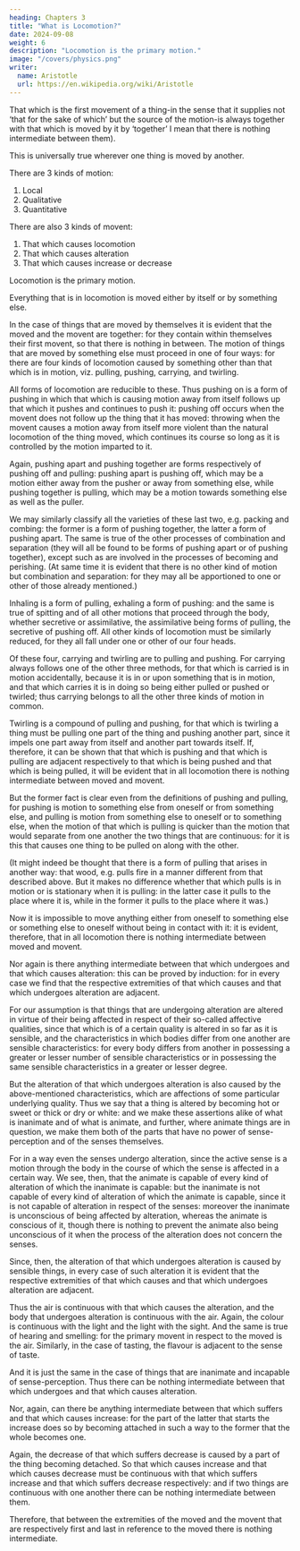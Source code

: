 ```yaml
---
heading: Chapters 3
title: "What is Locomotion?"
date: 2024-09-08
weight: 6
description: "Locomotion is the primary motion."
image: "/covers/physics.png"
writer:
  name: Aristotle 
  url: https://en.wikipedia.org/wiki/Aristotle
---
```



That which is the first movement of a thing-in the sense that it supplies not ‘that for the sake of which’ but the source of the motion-is always together with that which is moved by it by ‘together’ I mean that there is nothing intermediate between them). 

This is universally true wherever one thing is moved by another.

There are 3 kinds of motion:

1. Local
2. Qualitative
3. Quantitative

There are also 3 kinds of movent:

1. That which causes locomotion
2. That which causes alteration
3. That which causes increase or decrease

Locomotion is the primary motion.

Everything that is in locomotion is moved either by itself or by something else. 

In the case of things that are moved by themselves it is evident that the moved and the movent are together: for they contain within themselves their first movent, so that there is nothing in between. The motion of things that are moved by something else must proceed in one of four ways: for there are four kinds of locomotion caused by something other than that which is in motion, viz. pulling, pushing, carrying, and twirling. 

All forms of locomotion are reducible to these. Thus pushing on is a form of pushing in which that which is causing motion away from itself follows up that which it pushes and continues to push it: pushing off occurs when the movent does not follow up the thing that it has moved: throwing when the movent causes a motion away from itself more violent than the natural locomotion of the thing moved, which continues its course so long as it is controlled by the motion imparted to it. 

Again, pushing apart and pushing together are forms respectively of pushing off and pulling: pushing apart is pushing off, which may be a motion either away from the pusher or away from something else, while pushing
together is pulling, which may be a motion towards something else as well as the puller.

We may similarly classify all the varieties of these last two, e.g. packing and combing: the former is a form of pushing together, the latter a form of pushing apart. The same is true of the other processes of combination and separation (they will all be found to be forms of pushing apart or of pushing together), except such as are involved in the processes of becoming and perishing. (At same time it is evident that there is no other
kind of motion but combination and separation: for they may all be apportioned to one
or other of those already mentioned.) 

Inhaling is a form of pulling, exhaling a form of pushing: and the same is true of spitting and of all other motions that proceed through the body, whether secretive or assimilative, the assimilative being forms of
pulling, the secretive of pushing off. All other kinds of locomotion must be similarly
reduced, for they all fall under one or other of our four heads.

Of these four, carrying and twirling are to pulling and pushing. For carrying always follows one of the
other three methods, for that which is carried is in motion accidentally, because it is in
or upon something that is in motion, and that which carries it is in doing so being either
pulled or pushed or twirled; thus carrying belongs to all the other three kinds of motion
in common. 


Twirling is a compound of pulling and pushing, for that which is
twirling a thing must be pulling one part of the thing and pushing another part, since it
impels one part away from itself and another part towards itself. If, therefore, it can be
shown that that which is pushing and that which is pulling are adjacent respectively to
that which is being pushed and that which is being pulled, it will be evident that in all
locomotion there is nothing intermediate between moved and movent. 

But the former fact is clear even from the definitions of pushing and pulling, for pushing is motion to
something else from oneself or from something else, and pulling is motion from
something else to oneself or to something else, when the motion of that which is pulling
is quicker than the motion that would separate from one another the two things that are continuous: for it is this that causes one thing to be pulled on along with the other. 

(It might indeed be thought that there is a form of pulling that arises in another way: that
wood, e.g. pulls fire in a manner different from that described above. But it makes no
difference whether that which pulls is in motion or is stationary when it is pulling: in the
latter case it pulls to the place where it is, while in the former it pulls to the place where
it was.) 

Now it is impossible to move anything either from oneself to something else or something else to oneself without being in contact with it: it is evident, therefore, that in all locomotion there is nothing intermediate between moved and movent.

Nor again is there anything intermediate between that which undergoes and that which
causes alteration: this can be proved by induction: for in every case we find that the
respective extremities of that which causes and that which undergoes alteration are
adjacent. 

For our assumption is that things that are undergoing alteration are altered in virtue of their being affected in respect of their so-called affective qualities, since that which is of a certain quality is altered in so far as it is sensible, and the characteristics in which bodies differ from one another are sensible characteristics: for every body differs from another in possessing a greater or lesser number of sensible characteristics or in possessing the same sensible characteristics in a greater or lesser degree.

But the alteration of that which undergoes alteration is also caused by the above-mentioned characteristics, which are affections of some particular underlying quality. Thus we say that a thing is altered by becoming hot or sweet or thick or dry or white: and we make these assertions alike of what is inanimate and of what is animate, and further, where animate things are in question, we make them both of the parts that have no power of sense-perception and of the senses themselves. 

For in a way even the senses undergo
alteration, since the active sense is a motion through the body in the course of which the
sense is affected in a certain way. We see, then, that the animate is capable of every kind
of alteration of which the inanimate is capable: but the inanimate is not capable of every
kind of alteration of which the animate is capable, since it is not capable of alteration in
respect of the senses: moreover the inanimate is unconscious of being affected by alteration, whereas the animate is conscious of it, though there is nothing to prevent the animate also being unconscious of it when the process of the alteration does not concern
the senses.

Since, then, the alteration of that which undergoes alteration is caused by sensible things, in every case of such alteration it is evident that the respective extremities of that which causes and that which undergoes alteration are adjacent. 

Thus the air is continuous with that which causes the alteration, and the body that undergoes alteration is continuous with the air. Again, the colour is continuous with the light and the light with the sight. And the same is true of hearing and smelling: for the primary movent in respect to the moved is the air. Similarly, in the case of tasting, the flavour is adjacent to the sense of taste. 

And it is just the same in the case of things that are inanimate and
incapable of sense-perception. Thus there can be nothing intermediate between that
which undergoes and that which causes alteration.

Nor, again, can there be anything intermediate between that which suffers and that
which causes increase: for the part of the latter that starts the increase does so by
becoming attached in such a way to the former that the whole becomes one.

Again, the decrease of that which suffers decrease is caused by a part of the thing becoming detached. So that which causes increase and that which causes decrease must be continuous with that which suffers increase and that which suffers decrease respectively: and if two things are continuous with one another there can be nothing
intermediate between them.

Therefore, that between the extremities of the moved and the movent that
are respectively first and last in reference to the moved there is nothing intermediate.